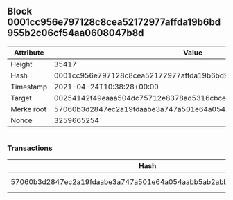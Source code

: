 ## Block 0001cc956e797128c8cea52172977affda19b6bd955b2c06cf54aa0608047b8d

Attribute | Value
--- | ---
Height | 35417
Hash | 0001cc956e797128c8cea52172977affda19b6bd955b2c06cf54aa0608047b8d
Timestamp | 2021-04-24T10:38:28+00:00
Target | 00254142f49eaaa504dc75712e8378ad5316cbcead634704b3734b6271167cc4
Merke root | 57060b3d2847ec2a19fdaabe3a747a501e64a054aabb5ab2abb463bd18035eea
Nonce | 3259665254

```

```

### Transactions

Hash | Amount
--- | ---
[57060b3d2847ec2a19fdaabe3a747a501e64a054aabb5ab2abb463bd18035eea](57060b3d2847ec2a19fdaabe3a747a501e64a054aabb5ab2abb463bd18035eea.md) | 10.00000000 SKEPTI 
